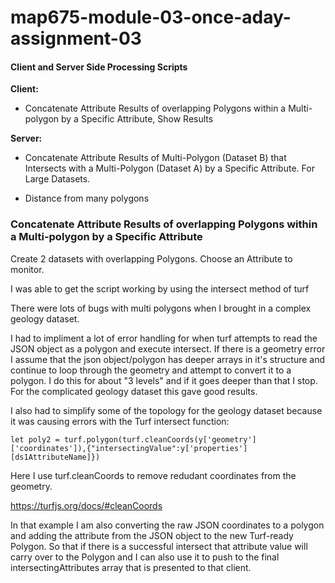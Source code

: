# map675-module-03-once-aday-assignment-03

#### Client and Server Side Processing Scripts

**Client:**

- Concatenate Attribute Results of overlapping Polygons within a Multi-polygon by a Specific Attribute, Show Results


**Server:**

- Concatenate Attribute Results of Multi-Polygon (Dataset B) that Intersects with a Multi-Polygon (Dataset A) by a Specific Attribute. For Large Datasets.

- Distance from many polygons



### Concatenate Attribute Results of overlapping Polygons within a Multi-polygon by a Specific Attribute

Create 2 datasets with overlapping Polygons. Choose an Attribute to monitor.

I was able to get the script working by using the intersect method of turf

There were lots of bugs with multi polygons when I brought in a complex geology dataset.

I had to impliment a lot of error handling for when turf attempts to read the JSON object as a polygon and execute intersect. If there is a geometry error I assume that the json object/polygon has deeper arrays in it's structure and continue to loop through the geometry and attempt to convert it to a polygon. I do this for about "3 levels" and if it goes deeper than that I stop. For the complicated geology dataset this gave good results.

I also had to simplify some of the topology for the geology dataset because it was causing errors with the Turf intersect function:

`let poly2 = turf.polygon(turf.cleanCoords(y['geometry']['coordinates']),{"intersectingValue":y['properties'][ds1AttributeName]})`

Here I use turf.cleanCoords to remove redudant coordinates from the geometry.

https://turfjs.org/docs/#cleanCoords

In that example I am also converting the raw JSON coordinates to a polygon and adding the attribute from the JSON object to the new Turf-ready Polygon. So that if there is a successful intersect that attribute value will carry over to the Polygon and I can also use it to push to the final intersectingAttributes array that is presented to that client.
